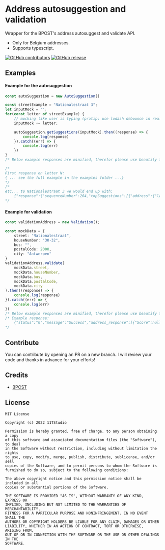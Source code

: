 # Address autosuggestion and validation
 Wrapper for the BPOST's address autosuggest and validate API.
 - Only for Belgium addresses. 
 - Supports typescript.

[![GitHub contributors](https://img.shields.io/github/contributors/11TStudio/address-validation-and-autosuggestions.svg?style=flat-square)](https://github.com/11TStudio/address-validation-and-autosuggestions/graphs/contributors)
[![GitHub release](https://img.shields.io/github/license/11TStudio/SquadStatsJSPRO.svg?style=flat-square)](https://github.com/11TStudio/address-validation-and-autosuggestions/blob/master/LICENSE)

## Examples

#### Example for the autosuggestion
```ts
const autoSuggestion = new AutoSuggestion()

const streetExample = "Nationalestraat 3";
let inputMock = '';
for(const letter of streetExample) {
    // mocking like user is typing (protip: use lodash debounce in realtime)
    inputMock += letter;

    autoSuggestion.getSuggestions(inputMock).then((response) => {
        console.log(response)
    }).catch((err) => {
        console.log(err)
    })
}
/* Below example responses are minified, therefor please use beautify tools to have a better look. */

/* 
First response on letter N:
{ ... see the full example in the examples folder ...}
*/
/* 
etc... to Nationalestraat 3 we would end up with:
    {"response":{"sequenceNumber":264,"topSuggestions":[{"address":{"latitude":51.210046,"longitude":4.07592,"coordinateSystem":"SPHERICAL","perspectiveCode":"OSM_NETWORK","reliability":10,"detectedLanguage":"nl","province":"Oost-Vlaanderen","isComplete":true,"string":"NATIONALESTRAAT 3  -  9190 STEKENE","searchBarString":"NATIONALESTRAAT 3  -  9190 STEKENE","houseNumber":"3","streetName":"NATIONALESTRAAT","municipalityName":"STEKENE","postalCode":"9190"}},{"address":{"latitude":51.2168045044,"longitude":4.399479866,"coordinateSystem":"SPHERICAL","perspectiveCode":"STREET_LEVEL_ACCESS","reliability":10,"detectedLanguage":"nl","province":"Antwerpen","isComplete":true,"string":"NATIONALESTRAAT 30-32  -  2000 ANTWERPEN","searchBarString":"NATIONALESTRAAT 30-32  -  2000 ANTWERPEN","houseNumber":"30-32","streetName":"NATIONALESTRAAT","municipalityName":"ANTWERPEN","postalCode":"2000"}},{"address":{"latitude":51.217084,"longitude":4.399732,"coordinateSystem":"SPHERICAL","perspectiveCode":"OSM_NETWORK","reliability":10,"detectedLanguage":"nl","province":"Antwerpen","isComplete":true,"string":"NATIONALESTRAAT 31  -  2000 ANTWERPEN","searchBarString":"NATIONALESTRAAT 31  -  2000 ANTWERPEN","houseNumber":"31","streetName":"NATIONALESTRAAT","municipalityName":"ANTWERPEN","postalCode":"2000"}},{"address":{"latitude":51.217012,"longitude":4.399674,"coordinateSystem":"SPHERICAL","perspectiveCode":"OSM_NETWORK","reliability":5,"detectedLanguage":"nl","province":"Antwerpen","isComplete":true,"string":"NATIONALESTRAAT 33  -  2000 ANTWERPEN","searchBarString":"NATIONALESTRAAT 33  -  2000 ANTWERPEN","houseNumber":"33","streetName":"NATIONALESTRAAT","municipalityName":"ANTWERPEN","postalCode":"2000"}},{"address":{"latitude":51.216769,"longitude":4.399489,"coordinateSystem":"SPHERICAL","perspectiveCode":"OSM_NETWORK","reliability":5,"detectedLanguage":"nl","province":"Antwerpen","isComplete":true,"string":"NATIONALESTRAAT 36  -  2000 ANTWERPEN","searchBarString":"NATIONALESTRAAT 36  -  2000 ANTWERPEN","houseNumber":"36","streetName":"NATIONALESTRAAT","municipalityName":"ANTWERPEN","postalCode":"2000"}}]}}
*/

```

#### Example for validation
```ts
const validationAddress = new Validation();

const mockData = {
    street: "Nationalestraat",
    houseNumber: "30-32",
    bus: "",
    postalCode: 2000,
    city: "Antwerpen"
}
validationAddress.validate(
    mockData.street,
    mockData.houseNumber,
    mockData.bus,
    mockData.postalCode,
    mockData.city
).then((response) => {
    console.log(response)
}).catch((err) => {
    console.log(err)
})
/* Below example responses are minified, therefor please use beautify tools to have a better look. */
/* Example response:
    {"status":"0","message":"Success","address_response":[{"Score":null,"StreetName":"NATIONALESTRAAT","StreetNumber":"30-32","BoxNumber":null,"PostalCode":"2000","MunicipalityName":"ANTWERPEN","CountryName":"BELGIE","Latitude":"51.2168045044","Longitude":"4.399479866","Label":["NATIONALESTRAAT 30-32","2000 ANTWERPEN"]}],"count_add":1,"transaction_id":"0afec0ab-96c6-48e2-81d9-0d7188d9c11f","error_code":[],"error_count":0}
*/

```


## Contribute
You can contribute by opening an PR on a new branch. I will review your code and thanks in advance for your efforts!


## Credits
- [BPOST](https://github.com/bpost)

## License
```
MIT License

Copyright (c) 2022 11TStudio

Permission is hereby granted, free of charge, to any person obtaining a copy
of this software and associated documentation files (the "Software"), to deal
in the Software without restriction, including without limitation the rights
to use, copy, modify, merge, publish, distribute, sublicense, and/or sell
copies of the Software, and to permit persons to whom the Software is
furnished to do so, subject to the following conditions:

The above copyright notice and this permission notice shall be included in all
copies or substantial portions of the Software.

THE SOFTWARE IS PROVIDED "AS IS", WITHOUT WARRANTY OF ANY KIND, EXPRESS OR
IMPLIED, INCLUDING BUT NOT LIMITED TO THE WARRANTIES OF MERCHANTABILITY,
FITNESS FOR A PARTICULAR PURPOSE AND NONINFRINGEMENT. IN NO EVENT SHALL THE
AUTHORS OR COPYRIGHT HOLDERS BE LIABLE FOR ANY CLAIM, DAMAGES OR OTHER
LIABILITY, WHETHER IN AN ACTION OF CONTRACT, TORT OR OTHERWISE, ARISING FROM,
OUT OF OR IN CONNECTION WITH THE SOFTWARE OR THE USE OR OTHER DEALINGS IN THE
SOFTWARE.

```